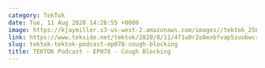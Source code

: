 ```yaml
---
category: TekTok
date: Tue, 11 Aug 2020 14:26:55 +0000
image: https://kjaymiller.s3-us-west-2.amazonaws.com/images//tektok_256.jpeg
link: https://www.tekside.net/tektok/2020/8/11/4f1u0r2o8exbfvap5zuobwcro7c2eh
slug: tektok-tektok-podcast-ep078-cough-blocking
title: TEKTOK Podcast - EP078 - Cough Blocking
---
```


<p class=""></p>